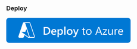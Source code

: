 ### Deploy

[![deploy_azure_lakehouse](../../.adb/deploy-to-azure.svg)](https://portal.azure.com/#create/Microsoft.Template/uri/https%3A%2F%2Fraw.githubusercontent.com%2Fadb-essentials%2Fadb-essentials-demos%2Fdeployment%2F.adb%2Fmain.json)